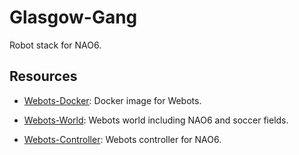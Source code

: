 # Glasgow-Gang

Robot stack for NAO6.

## Resources

* [Webots-Docker](https://github.com/Glasgow-Gang/Webots-Docker): Docker image for Webots.

* [Webots-World](https://github.com/Glasgow-Gang/Webots-World): Webots world including NAO6 and soccer fields.

* [Webots-Controller](https://github.com/Glasgow-Gang/Webots-Controller): Webots controller for NAO6.
